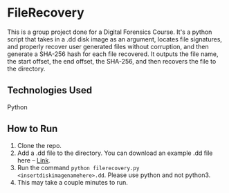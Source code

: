# FileRecovery

This is a group project done for a Digital Forensics Course. It's a python script that takes in a .dd disk image as an argument, locates file signatures, and properly recover user generated files without corruption, and then generate a SHA-256 hash for each file recovered. It outputs the file name, the start offset, the end offset, the SHA-256, and then recovers the file to the directory.

## Technologies Used

Python

## How to Run

1. Clone the repo.
2. Add a .dd file to the directory. You can download an example .dd file here – [Link](https://drive.google.com/file/d/1zsl0U4xo9W_0awVfSS01kXCPyrbjK1sx/view?usp=sharing).
3. Run the command `python filerecovery.py <insertdiskimagenamehere>.dd`. Please use python and not python3.
4. This may take a couple minutes to run.
